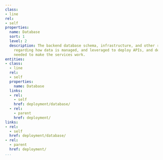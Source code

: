 ```yaml
---
class:
- line
rel:
- self
properties:
  name: Database
  sort: 1
  level: 2
  description: The backend database schema, infrastructure, and other relevant information
    regarding how data is managed, and leveraged to deploy APIs, and deliver the resources
    needed to make the services work.
entities:
- class:
  - line
  rel:
  - self
  properties:
    name: Database
  links:
  - rel:
    - self
    href: deployment/database/
  - rel:
    - parent
    href: deployment/
links:
- rel:
  - self
  href: deployment/database/
- rel:
  - parent
  href: deployment/
...
```

